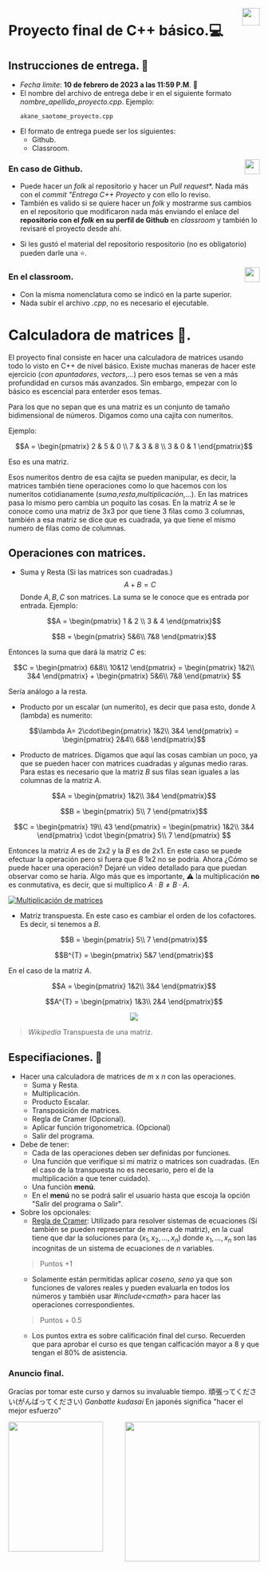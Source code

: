 <p align="right">
<img src = "https://upload.wikimedia.org/wikipedia/commons/1/18/ISO_C%2B%2B_Logo.svg"
    width = "35px"
    align = "right">
</p>

# Proyecto final de C++ básico.💻

## Instrucciones de entrega. 🔎
- *Fecha límite*: **10 de febrero de 2023 a las 11:59 P.M**. 📆 
- El nombre del archivo de entrega debe ir en el siguiente formato *nombre_apellido_proyecto.cpp*. Ejemplo:
   ```
   akane_saotome_proyecto.cpp
   ``` 
-  El formato de entrega puede ser los siguientes:
    - Github.
    - Classroom.

<p align="right">
<img src = "https://img.icons8.com/color/96/null/github--v1.png"
    width = "30px"
    align = "right">
</p>


### En caso de Github. 
* Puede hacer un *folk* al repositorio y hacer un *Pull request**. Nada más con el *commit "Entrega C++ Proyecto* y con ello lo reviso.
* También es valido si se quiere hacer un *folk* y mostrarme sus cambios en el repositorio que modificaron nada más enviando el enlace del **repositorio con el *folk* en su perfil de Github** en *classroom* y también lo revisaré el proyecto desde ahí.

- Si les gustó el material del repositorio respositorio (no es obligatorio) pueden darle una ⭐.

<p align="right">
<img src = "https://img.icons8.com/arcade/64/null/classroom.png"
    width = "30px"
    align = "right">
</p>

### En el classroom.
* Con la misma nomenclatura como se indicó en la parte superior.
* Nada subir el archivo *.cpp*, no es necesario el ejecutable.


# Calculadora de matrices 🧮.

El proyecto final consiste en hacer una calculadora de matrices usando todo lo visto en C++ de nivel básico. Existe muchas maneras de hacer este ejercicio (*con apuntadores*, *vectors*,...) pero esos temas se ven a más profundidad en cursos más avanzados. Sin embargo, empezar con lo básico es escencial para enterder esos temas.


Para los que no sepan que es una matriz es un conjunto de tamaño bidimensional de números. Digamos como una cajita con numeritos.

Ejemplo:


$$A = \begin{pmatrix}
        2 & 5 & 0 \\ 
        7 & 3 & 8 \\
        3 & 0 & 1
       \end{pmatrix}$$

Eso es una matriz. 

Esos numeritos dentro de esa cajita se pueden manipular, es decir, la matrices también tiene operaciones como lo que hacemos con los numeritos cotidianamente (*suma*,*resta*,*multiplicación*,...). En las matrices pasa lo mismo pero cambia un poquito las cosas. En la matriz $A$ se le conoce como una matriz de 3x3 por que tiene 3 filas como 3 columnas, también a esa matriz se dice que es cuadrada, ya que tiene el mismo numero de filas como de columnas.

## Operaciones con matrices.

- Suma y Resta (Si las matrices son cuadradas.)
    $$A + B = C$$
    Donde $A,B,C$ son matrices. La suma se le conoce que es entrada por entrada. Ejemplo:

    
$$A = \begin{pmatrix} 
            1 & 2 \\
            3 & 4 
           \end{pmatrix}$$
           
$$B = \begin{pmatrix}
        5&6\\ 
        7&8
       \end{pmatrix}$$

   Entonces la suma que dará la matriz $C$ es:
    
$$C = \begin{pmatrix}
        6&8\\
        10&12
      \end{pmatrix} =
      \begin{pmatrix}
        1&2\\
        3&4
      \end{pmatrix} + 
      \begin{pmatrix}
        5&6\\
        7&8
        \end{pmatrix} $$
    
  Sería análogo a la resta.
- Producto por un escalar (un numerito), es decir que pasa esto, donde $\lambda$ (lambda) es numerito:


$$\lambda A= 2\cdot\begin{pmatrix}
                    1&2\\
                    3&4
                    \end{pmatrix} = 
                    \begin{pmatrix}
                        2&4\\
                        6&8
                    \end{pmatrix}$$

- Producto de matrices. Digamos que aquí las cosas cambian un poco, ya que se pueden hacer con matrices cuadradas y algunas medio raras. Para estas es necesario que la matriz $B$ sus filas sean iguales a las columnas de la matriz $A$.

$$A = \begin{pmatrix}
            1&2\\
            3&4
            \end{pmatrix}$$
            
$$B = \begin{pmatrix}
        5\\
        7
        \end{pmatrix}$$

$$C = \begin{pmatrix}
        19\\
        43
      \end{pmatrix} =
      \begin{pmatrix}
        1&2\\
        3&4
      \end{pmatrix} \cdot
      \begin{pmatrix}
        5\\
        7
        \end{pmatrix} $$

Entonces la matriz $A$ es de 2x2 y la $B$ es de 2x1. En este caso se puede efectuar la operación pero si fuera que $B$ 1x2 no se podría. Ahora ¿Cómo se puede hacer una operación? Dejaré un video detallado para que puedan observar como se haría. Algo más que es importante, ⚠️ la multiplicación **no** es conmutativa, es decir, que si multiplico $A\cdot B \not= B\cdot A$.

[![Multiplicación de matrices](https://i.ytimg.com/vi/jyOmqlo9CNk/maxresdefault.jpg)](https://youtu.be/jyOmqlo9CNk)

- Matríz transpuesta. En este caso es cambiar el orden de los cofactores. Es decir, si tenemos a $B$.

$$B = \begin{pmatrix}
            5\\
            7
        \end{pmatrix}$$
 
 $$B^{T} = \begin{pmatrix}
            5&7
            \end{pmatrix}$$
            
 En el caso de la matriz $A$.
 
 $$A = \begin{pmatrix}
            1&2\\
            3&4
        \end{pmatrix}$$
 
 $$A^{T} = \begin{pmatrix}
                1&3\\
                2&4
           \end{pmatrix}$$

<p align="center">
<img src = "https://upload.wikimedia.org/wikipedia/commons/e/e4/Matrix_transpose.gif"
    width = ""
    align = "center">
</p>

> *Wikipedia* Transpuesta de una matriz.

## Especifiaciones. 🔎

- Hacer una calculadora de matrices de $m$ x $n$ con las operaciones.
    - Suma y Resta.
    - Multiplicación.
    - Producto Escalar.
    - Transposición de matrices.
    - Regla de Cramer (Opcional).
    - Aplicar función trigonometrica. (Opcional)
    - Salir del programa.
- Debe de tener:
    - Cada de las operaciones deben ser definidas por funciones.
    - Una función que verifique si mi matriz o matrices son cuadradas. (En el caso de la transpuesta no es necesario, pero el de la multiplicación a que tener cuidado).
    - Una función **menú**.
    - En el **menú** no se podrá salir el usuario hasta que escoja la opción "Salir del programa o Salir".
- Sobre los opcionales:
    - [Regla de Cramer](https://www.youtube.com/watch?v=lLPcHVAqY80): Utilizado para resolver sistemas de ecuaciones (Sí también se pueden representar de manera de matriz), en la cual tiene que dar la soluciones para $(x_{1},x_{2},...,x_{n})$ donde $x_{1},...,x_{n}$ son las incognitas de un sistema de ecuaciones de $n$ variables.
    > Puntos +1
    - Solamente están permitidas aplicar *coseno, seno* ya que son funciones de valores reales y pueden evaluarla en todos los números y también usar *#include\<cmath\>* para hacer las operaciones correspondientes.
    > Puntos + 0.5
    - Los puntos extra es sobre calificación final del curso. Recuerden que para aprobar el curso es que tengan calficación mayor a 8 y que tengan el 80% de asistencia.
### Anuncio final.

Gracias por tomar este curso y darnos su invaluable tiempo. 頑張ってください(がんばってください) *Ganbatte kudasai* En japonés significa "hacer el mejor esfuerzo"

<p align = "left">
<img src = "https://static.wikia.nocookie.net/wonder-egg-priority/images/3/36/Chibi_Ai.png/revision/latest?cb=20210120102537"width = "190px" height  = "260px" align = "left">
</p>
<p align= "right">
<img src = "https://kotobanogimon.life/wp-content/uploads/2019/12/pose_ganbarou_man-300x300.png"width = "270px" height  = "280" align = "right">
</p>

